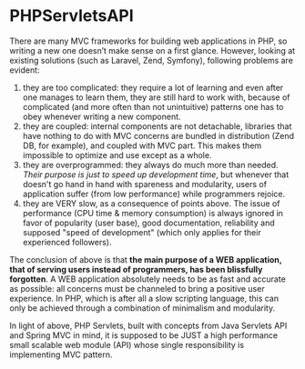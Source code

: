 # PHPServletsAPI

There are many MVC frameworks for building web applications in PHP, so writing a new one doesn’t make sense on a first glance. However, looking at existing solutions (such as Laravel, Zend, Symfony), following problems are evident:

1. they are too complicated: they require a lot of learning and even after one manages to learn them, they are still hard to work with, because of complicated (and more often than not unintuitive) patterns one has to obey whenever writing a new component. 
2. they are coupled: internal components are not detachable, libraries that have nothing to do with MVC concerns are bundled in distribution (Zend DB, for example), and coupled with MVC part. This makes them impossible to optimize and use except as a whole.
3. they are overprogrammed: they always do much more than needed. *Their purpose is just to speed up development time*, but whenever that doesn't go hand in hand with spareness and modularity, users of application suffer (from low performance) while programmers rejoice.
4. they are VERY slow, as a consequence of points above. The issue of performance (CPU time & memory consumption) is always ignored in favor of popularity (user base), good documentation, reliability and supposed "speed of development" (which only applies for their experienced followers).

The conclusion of above is that **the main purpose of a WEB application, that of serving users instead of programmers, has been blissfully forgotten**. A WEB application absolutely needs to be as fast and accurate as possible: all concerns must be channeled to bring a positive user experience. In PHP, which is after all a slow scripting language, this can only be achieved through a combination of minimalism and modularity. 

In light of above, PHP Servlets, built with concepts from Java Servlets API and Spring MVC in mind, it is supposed to be JUST a high performance small scalable web module (API) whose single responsibility is implementing MVC pattern.
